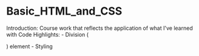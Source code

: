 # Basic_HTML_and_CSS
Introduction: 
	Course work that reflects the application of what I've learned with 
Code Highlights:
	- Division (<div>) element
	- Styling <style> element
	- External CSS File usage
	- Class and Object formatting both in the HTML file and referencing an external CSS file
	- Commenting in HTML and CSS
	- HTML lists, ordered and unordered with styling linked via external CSS file
	- HTML entity demonstration using a name and number
	- CSS text shadow property
Tech:
	-Languages used: HTML5
	-IDE: Notepad++
	-CSS(CSS3)
Author:
	-Dan Seymour